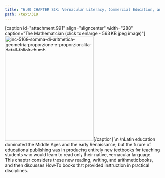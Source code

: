 ```yaml
---
title: "6.00 CHAPTER SIX: Vernacular Literacy, Commercial Education, and How To Do Stuff"
path: /text/319
---
```

[caption id="attachment_991" align="aligncenter" width="288" caption="The Mathematician (click to enlarge - 563 KB jpeg image)"]<a rel="pop-up" href="http://www.humanismforsale.org/text/images_full/6.00_Chapter_Six/Inc.-5168,-Somma-di-aritmetica,-geometria,-proporzione-e-proporzionalita,-DETAIL-folio.1r.jpg"><img class="size-full wp-image-991" title="inc-5168-somma-di-aritmetica-geometria-proporzione-e-proporzionalita-detail-folio1r-thumb" src="http://www.humanismforsale.org/text/wp-content/uploads/2008/09/inc-5168-somma-di-aritmetica-geometria-proporzione-e-proporzionalita-detail-folio1r-thumb.jpg" alt="inc-5168-somma-di-aritmetica-geometria-proporzione-e-proporzionalita-detail-folio1r-thumb" width="288" height="342" /></a>[/caption]\n\nLatin education dominated the Middle Ages and the early Renaissance; but the future of educational publishing was in producing entirely new textbooks for teaching students who would learn to read only their native, vernacular language. This chapter considers these new reading, writing, and arithmetic books, and then discusses How-To books that provided instruction in practical disciplines.
